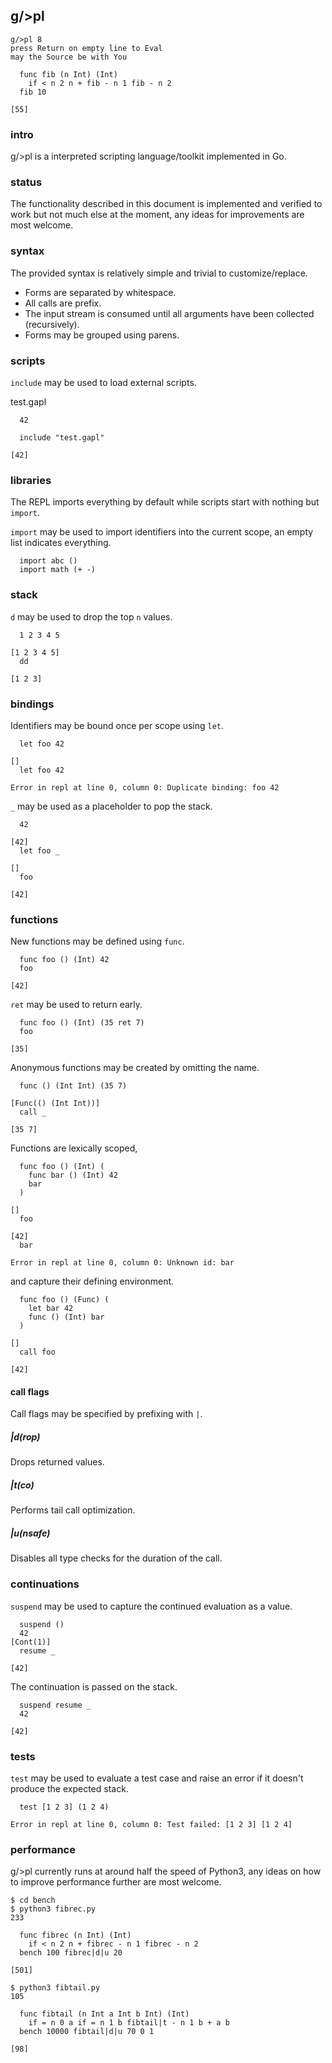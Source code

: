 ## g/>pl

```
g/>pl 8
press Return on empty line to Eval
may the Source be with You

  func fib (n Int) (Int) 
    if < n 2 n + fib - n 1 fib - n 2
  fib 10

[55]
```

### intro
g/>pl is a interpreted scripting language/toolkit implemented in Go.

### status
The functionality described in this document is implemented and verified to work but not much else at the moment, any ideas for improvements are most welcome.

### syntax
The provided syntax is relatively simple and trivial to customize/replace.

- Forms are separated by whitespace.
- All calls are prefix.
- The input stream is consumed until all arguments have been collected (recursively).
- Forms may be grouped using parens.

### scripts
`include` may be used to load external scripts.

test.gapl
```
  42
```
```
  include "test.gapl"

[42]
```

### libraries
The REPL imports everything by default while scripts start with nothing but `import`.

`import` may be used to import identifiers into the current scope, an empty list indicates everything.

```
  import abc ()
  import math (+ -)
```

### stack
`d` may be used to drop the top `n` values.

```
  1 2 3 4 5

[1 2 3 4 5]
  dd

[1 2 3]
```

### bindings
Identifiers may be bound once per scope using `let`.

```
  let foo 42

[]
  let foo 42

Error in repl at line 0, column 0: Duplicate binding: foo 42
```

`_` may be used as a placeholder to pop the stack.

```
  42

[42]
  let foo _

[]
  foo

[42]
```

### functions
New functions may be defined using `func`.

```
  func foo () (Int) 42
  foo

[42]
```

`ret` may be used to return early.

```
  func foo () (Int) (35 ret 7)
  foo

[35]
```

Anonymous functions may be created by omitting the name.

```
  func () (Int Int) (35 7)

[Func(() (Int Int))]
  call _

[35 7]
```

Functions are lexically scoped,

```
  func foo () (Int) (
    func bar () (Int) 42
    bar
  )

[]
  foo

[42]
  bar

Error in repl at line 0, column 0: Unknown id: bar
```

and capture their defining environment.

```
  func foo () (Func) (
    let bar 42
    func () (Int) bar
  )

[]
  call foo

[42]
```

#### call flags
Call flags may be specified by prefixing with `|`.

##### |d(rop)
Drops returned values.

##### |t(co)
Performs tail call optimization.

##### |u(nsafe)
Disables all type checks for the duration of the call.

### continuations
`suspend` may be used to capture the continued evaluation as a value.

```
  suspend ()
  42
[Cont(1)]
  resume _

[42]
```

The continuation is passed on the stack.

```
  suspend resume _
  42

[42]
```

### tests
`test` may be used to evaluate a test case and raise an error if it doesn't produce the expected stack.

```
  test [1 2 3] (1 2 4)

Error in repl at line 0, column 0: Test failed: [1 2 3] [1 2 4]
```

### performance
g/>pl currently runs at around half the speed of Python3, any ideas on how to improve performance further are most welcome.

```
$ cd bench
$ python3 fibrec.py
233
```

```
  func fibrec (n Int) (Int) 
    if < n 2 n + fibrec - n 1 fibrec - n 2
  bench 100 fibrec|d|u 20

[501]
```

```
$ python3 fibtail.py
105
```

```
  func fibtail (n Int a Int b Int) (Int)
    if = n 0 a if = n 1 b fibtail|t - n 1 b + a b
  bench 10000 fibtail|d|u 70 0 1

[98]
```